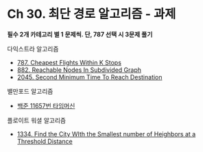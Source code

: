 # Ch 30. 최단 경로 알고리즘 - 과제

**필수 2개 카테고리 별 1 문제씩. 단, 787 선택 시 3문제 풀기**

다익스트라 알고리즘

- [787. Cheapest Flights Within K Stops](https://leetcode.com/problems/cheapest-flights-within-k-stops/description/)
- [882. Reachable Nodes In Subdivided Graph](https://leetcode.com/problems/reachable-nodes-in-subdivided-graph/description/)
- [2045. Second Minimum Time To Reach Destination](https://leetcode.com/problems/second-minimum-time-to-reach-destination/description/)

밸만포드 알고리즘

- [백준 11657번 타임머신](https://www.acmicpc.net/problem/11657)

플로이트 워셜 알고리즘

- [1334. Find the City WIth the Smallest number of Heighbors at a Threshold Distance](https://leetcode.com/problems/find-the-city-with-the-smallest-number-of-neighbors-at-a-threshold-distance/description/)
